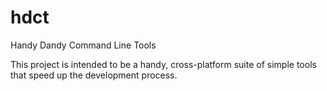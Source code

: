 # hdct
Handy Dandy Command Line Tools

This project is intended to be a handy, cross-platform suite of simple tools that speed up the development process.

